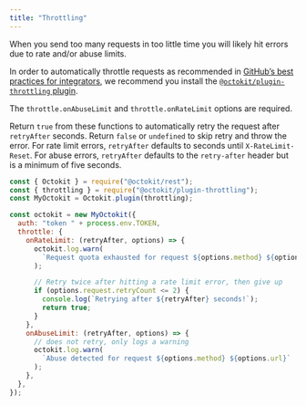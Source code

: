 ```yaml
---
title: "Throttling"
---
```


When you send too many requests in too little time you will likely hit errors due to rate and/or abuse limits.

In order to automatically throttle requests as recommended in [GitHub’s best practices for integrators](https://docs.github.com/en/rest/guides/best-practices-for-integrators), we recommend you install the [`@octokit/plugin-throttling` plugin](https://github.com/octokit/plugin-throttling.js).

The `throttle.onAbuseLimit` and `throttle.onRateLimit` options are required.

Return `true` from these functions to automatically retry the request after `retryAfter` seconds. Return `false` or `undefined` to skip retry and throw the error. For rate limit errors, `retryAfter` defaults to seconds until `X-RateLimit-Reset`. For abuse errors, `retryAfter` defaults to the `retry-after` header but is a minimum of five seconds.

```js
const { Octokit } = require("@octokit/rest");
const { throttling } = require("@octokit/plugin-throttling");
const MyOctokit = Octokit.plugin(throttling);

const octokit = new MyOctokit({
  auth: "token " + process.env.TOKEN,
  throttle: {
    onRateLimit: (retryAfter, options) => {
      octokit.log.warn(
        `Request quota exhausted for request ${options.method} ${options.url}`
      );

      // Retry twice after hitting a rate limit error, then give up
      if (options.request.retryCount <= 2) {
        console.log(`Retrying after ${retryAfter} seconds!`);
        return true;
      }
    },
    onAbuseLimit: (retryAfter, options) => {
      // does not retry, only logs a warning
      octokit.log.warn(
        `Abuse detected for request ${options.method} ${options.url}`
      );
    },
  },
});
```
